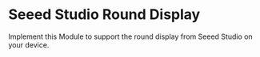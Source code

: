 # Seeed Studio Round Display

Implement this Module to support the round display from Seeed Studio on your device.